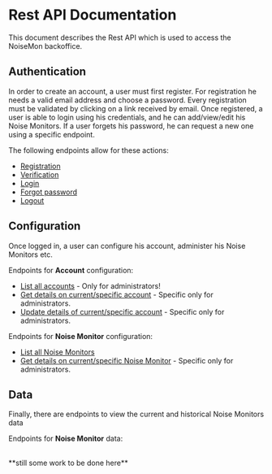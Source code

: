 # Rest API Documentation
This document describes the Rest API which is used to access the NoiseMon backoffice.

## Authentication
In order to create an account, a user must first register. For registration he needs a valid email address and choose a password. Every registration must be validated by clicking on a link received by email.
Once registered, a user is able to login using his credentials, and he can add/view/edit his Noise Monitors.
If a user forgets his password, he can request a new one using a specific endpoint.

The following endpoints allow for these actions:
  * [Registration](./Auth/Register.md)
  * [Verification](./Auth/Verify.md)
  * [Login](./Auth/Login.md)
  * [Forgot password](./Auth/ForgotPassword.md)
  * [Logout](./Auth/Logout.md)

## Configuration
Once logged in, a user can configure his account, administer his Noise Monitors etc.

Endpoints for **Account** configuration:
 * [List all accounts](./api/account/List.md) - Only for administrators!
 * [Get details on current/specific account](./api/account/Get.md) - Specific only for administrators.
 * [Update details of current/specific account](./api/account/Update.md) - Specific only for administrators.

Endpoints for **Noise Monitor** configuration:
 * [List all Noise Monitors](./api/account/List.md)
 * [Get details on current/specific Noise Monitor](./api/account/Get.md) - Specific only for administrators.

## Data
Finally, there are endpoints to view the current and historical Noise Monitors data

Endpoints for **Noise Monitor** data:

<br />
**still some work to be done here**
